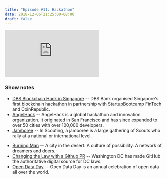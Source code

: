 ```yaml
---
title: "Episode #11: Hackathon"
date: 2018-12-06T21:25:00+08:00
draft: false
---
```


<div class="iframe-container">
<iframe class="video" src="https://www.youtube.com/embed/bhvn6XER7V8" frameborder="0" allow="autoplay; encrypted-media" allowfullscreen></iframe>
</div>

### Show notes

* [DBS Blockchain Hack in Singapore](https://www.coingecko.com/buzz/3-winning-hacks-from-the-dbs-blockchain-hackathon-in-singapore?locale=en) -- DBS Bank organised Singapore's first blockchain hackathon in partnership with StartupBootcamp FinTech and CoinRepublic.
* [AngelHack](https://www.facebook.com/AngelHackKL/) -- AngelHack is a global hackathon and innovation organization. It originated in San Francisco and has since expanded to over 50 cities with over 100,000 developers.
* [Jamboree](https://en.wikipedia.org/wiki/Jamboree) -- In Scouting, a jamboree is a large gathering of Scouts who rally at a national or international level.
<!--more-->
* [Burning Man](https://burningman.org/) -- A city in the desert. A culture of possibility. A network of dreamers and doers.
* [Changing the Law with a Github PR](https://arstechnica.com/tech-policy/2018/11/how-i-changed-the-law-with-a-github-pull-request/) -- Washington DC has made GitHub the authoritative digital source for DC laws.
* [Open Data Day](http://opendataday.org/) -- Open Data Day is an annual celebration of open data all over the world.
